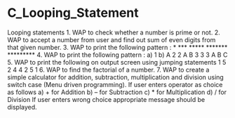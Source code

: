 # C_Looping_Statement
Looping statements 1. WAP to check whether a number is prime or not. 2. WAP to accept a number from user and find out sum of even digits from that given number. 3. WAP to print the following pattern :  *   ***  *****  *******  *********    4. WAP to print the following pattern :  a) 1 b) A  2 2 A B  3 3 3 A B C 5. WAP to print the following on output screen using jumping statements     1 5  2 4  4 2  5 1 6. WAP to find the factorial of a number. 7. WAP to create a simple calculator for addition, subtraction, multiplication and division using  switch case (Menu driven programming). If user enters operator as choice as follows a) + for Addition b) – for Subtraction c) * for Multiplication d) / for Division  If user enters wrong choice appropriate message should be displayed.
